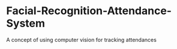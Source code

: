 # Facial-Recognition-Attendance-System
A concept of using computer vision for tracking attendances 
